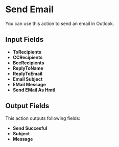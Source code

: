 # Send Email

You can use this action to send an email in Outlook.

## Input Fields

- **ToRecipients**
- **CCRecipients**
- **BccRecipients**
- **ReplyToName**
- **ReplyToEmail**
- **Email Subject**
- **EMail Message**
- **Send EMail As Hmtl**


## Output Fields

This action outputs following fields:

- **Send Succesful**
- **Subject**
- **Message**
